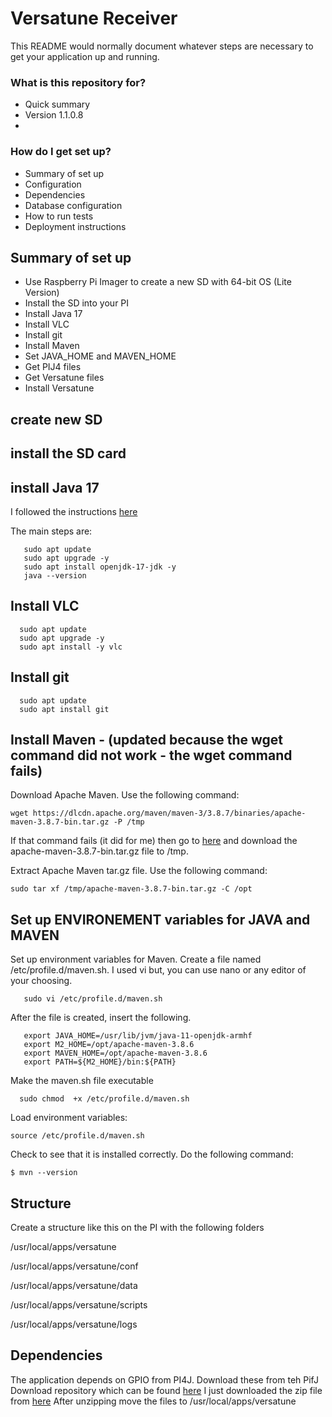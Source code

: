 # Versatune Receiver #

This README would normally document whatever steps are necessary to get your application up and running.

### What is this repository for? ###

* Quick summary
* Version 1.1.0.8
* 

### How do I get set up? ###

* Summary of set up
* Configuration
* Dependencies
* Database configuration
* How to run tests
* Deployment instructions


## Summary of set up
 - Use Raspberry Pi Imager to create a new SD with 64-bit OS (Lite Version)
 - Install the SD into your PI
 - Install Java 17
 - Install VLC
 - Install git
 - Install Maven
 - Set JAVA_HOME and MAVEN_HOME 
 - Get PIJ4 files
 - Get Versatune files
 - Install Versatune

## create new SD

## install the SD card

## install Java 17
I followed the instructions [here](https://linuxhint.com/install-java-17-raspberry-pi/)

The main steps are:
```
   sudo apt update
   sudo apt upgrade -y
   sudo apt install openjdk-17-jdk -y
   java --version
   ```
   
## Install VLC
 ```
   sudo apt update
   sudo apt upgrade -y
   sudo apt install -y vlc
   ```

## Install git
 ```
   sudo apt update
   sudo apt install git
   ```
## Install Maven - (updated because the wget command did not work - the wget command fails)

 Download Apache Maven. Use the following command:
   ```
   wget https://dlcdn.apache.org/maven/maven-3/3.8.7/binaries/apache-maven-3.8.7-bin.tar.gz -P /tmp
   ```
If that command fails (it did for me) then go to [here](https://maven.apache.org/download.cgi) and download the apache-maven-3.8.7-bin.tar.gz file to /tmp.
   
Extract Apache Maven tar.gz file. Use the following command:
```
sudo tar xf /tmp/apache-maven-3.8.7-bin.tar.gz -C /opt
```
## Set up ENVIRONEMENT variables for JAVA and MAVEN 
Set up environment variables for Maven. Create a file named /etc/profile.d/maven.sh. I used vi but, you can use nano or any editor of your choosing.
```
   sudo vi /etc/profile.d/maven.sh
```
After the file is created, insert the following. 
```
   export JAVA_HOME=/usr/lib/jvm/java-11-openjdk-armhf
   export M2_HOME=/opt/apache-maven-3.8.6
   export MAVEN_HOME=/opt/apache-maven-3.8.6
   export PATH=${M2_HOME}/bin:${PATH}
```
Make the maven.sh file executable
 ```
   sudo chmod  +x /etc/profile.d/maven.sh
 ```

Load environment variables:
```
source /etc/profile.d/maven.sh
```


Check to see that it is installed correctly. Do the following command:
```
$ mvn --version
```

## Structure
Create a structure like this on the PI with the following folders

/usr/local/apps/versatune

/usr/local/apps/versatune/conf

/usr/local/apps/versatune/data

/usr/local/apps/versatune/scripts

/usr/local/apps/versatune/logs



## Dependencies
The application depends on GPIO from PI4J. Download these from teh PifJ Download repository which can be found [here](https://pi4j.com/download/)
I just downloaded the zip file from [here](https://github.com/Pi4J/download/raw/main/pi4j-2.2.1.zip)
After unzipping move the files to /usr/local/apps/versatune 
